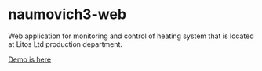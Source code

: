 # naumovich3-web

Web application for monitoring and control of heating system that is located at Litos Ltd production department.

[Demo is here](https://andrewklmn.github.io/naumovich3-web/)
